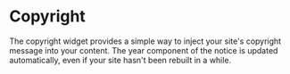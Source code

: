 # Copyright

The copyright widget provides a simple way to inject your site's copyright message into your content. The year component of the notice is updated automatically, even if your site hasn't been rebuilt in a while.